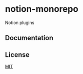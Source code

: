 # notion-monorepo

Notion plugins

## Documentation

## License

[MIT](https://opensource.org/licenses/MIT)
